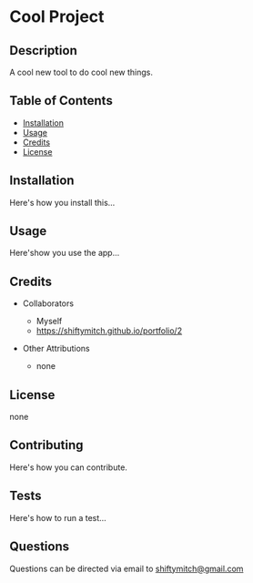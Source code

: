 
# Cool Project

## Description 
A cool new tool to do cool new things.

## Table of Contents    
* [Installation](#installation)
* [Usage](#usage)
* [Credits](#credits)
* [License](#license)


## Installation
Here's how you install this...

## Usage 
Here'show you use the app...


## Credits
* Collaborators
    * Myself
    * https://shiftymitch.github.io/portfolio/2

* Other Attributions
    * none 

## License
none 

## Contributing
Here's how you can contribute. 

## Tests
Here's how to run a test...

## Questions
Questions can be directed via email to shiftymitch@gmail.com

    